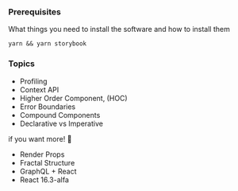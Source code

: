 ### Prerequisites

What things you need to install the software and how to install them

```
yarn && yarn storybook
```

### Topics

- Profiling
- Context API
- Higher Order Component, (HOC)
- Error Boundaries
- Compound Components
- Declarative vs Imperative

if you want more! 🧐

- Render Props
- Fractal Structure
- GraphQL + React
- React 16.3-alfa
